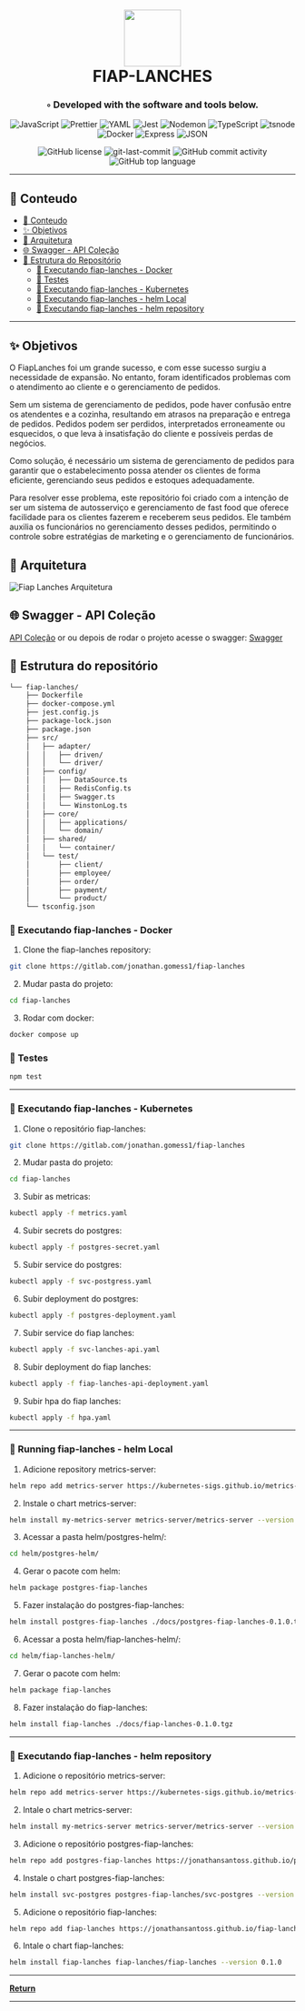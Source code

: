 <div align="center">
<h1 align="center">
<img src="https://raw.githubusercontent.com/PKief/vscode-material-icon-theme/ec559a9f6bfd399b82bb44393651661b08aaf7ba/icons/folder-markdown-open.svg" width="100" />
<br>FIAP-LANCHES</h1>
<h3>◦ Developed with the software and tools below.</h3>

<p align="center">
<img src="https://img.shields.io/badge/JavaScript-F7DF1E.svg?style=flat-square&logo=JavaScript&logoColor=black" alt="JavaScript" />
<img src="https://img.shields.io/badge/Prettier-F7B93E.svg?style=flat-square&logo=Prettier&logoColor=black" alt="Prettier" />
<img src="https://img.shields.io/badge/YAML-CB171E.svg?style=flat-square&logo=YAML&logoColor=white" alt="YAML" />
<img src="https://img.shields.io/badge/Jest-C21325.svg?style=flat-square&logo=Jest&logoColor=white" alt="Jest" />
<img src="https://img.shields.io/badge/Nodemon-76D04B.svg?style=flat-square&logo=Nodemon&logoColor=white" alt="Nodemon" />

<img src="https://img.shields.io/badge/TypeScript-3178C6.svg?style=flat-square&logo=TypeScript&logoColor=white" alt="TypeScript" />
<img src="https://img.shields.io/badge/tsnode-3178C6.svg?style=flat-square&logo=ts-node&logoColor=white" alt="tsnode" />
<img src="https://img.shields.io/badge/Docker-2496ED.svg?style=flat-square&logo=Docker&logoColor=white" alt="Docker" />
<img src="https://img.shields.io/badge/Express-000000.svg?style=flat-square&logo=Express&logoColor=white" alt="Express" />
<img src="https://img.shields.io/badge/JSON-000000.svg?style=flat-square&logo=JSON&logoColor=white" alt="JSON" />
</p>
<img src="https://img.shields.io/github/license/Marques0x01/fiap-lanches?style=flat-square&color=5D6D7E" alt="GitHub license" />
<img src="https://img.shields.io/github/last-commit/Marques0x01/fiap-lanches?style=flat-square&color=5D6D7E" alt="git-last-commit" />
<img src="https://img.shields.io/github/commit-activity/m/Marques0x01/fiap-lanches?style=flat-square&color=5D6D7E" alt="GitHub commit activity" />
<img src="https://img.shields.io/github/languages/top/Marques0x01/fiap-lanches?style=flat-square&color=5D6D7E" alt="GitHub top language" />
</div>

---

## 📖 Conteudo
- [📖 Conteudo](#-conteudo)
- [✨ Objetivos](#-objetivos)
- [📜 Arquitetura](#-arquitetura)
- [🌐 Swagger - API Coleção](#-swagger---api-coleção)
- [📂 Estrutura do Repositório](#-estrutura-do-repositório)
  - [🤖 Executando fiap-lanches - Docker](#-executando-fiap-lanches---docker)
  - [🧪 Testes](#-testes)
  - [🤖 Executando fiap-lanches - Kubernetes](#-executando-fiap-lanches---kubernetes)
  - [🤖 Executando fiap-lanches - helm Local](#-executando-fiap-lanches---helm-local)
  - [🤖 Executando fiap-lanches - helm repository](#-running-fiap-lanches---helm-repository)

---

## ✨ Objetivos

O FiapLanches foi um grande sucesso, e com esse sucesso surgiu a necessidade de expansão. No entanto, foram identificados problemas com o atendimento ao cliente e o gerenciamento de pedidos.

Sem um sistema de gerenciamento de pedidos, pode haver confusão entre os atendentes e a cozinha, resultando em atrasos na preparação e entrega de pedidos. Pedidos podem ser perdidos, interpretados erroneamente ou esquecidos, o que leva à insatisfação do cliente e possíveis perdas de negócios.

Como solução, é necessário um sistema de gerenciamento de pedidos para garantir que o estabelecimento possa atender os clientes de forma eficiente, gerenciando seus pedidos e estoques adequadamente.

Para resolver esse problema, este repositório foi criado com a intenção de ser um sistema de autosserviço e gerenciamento de fast food que oferece facilidade para os clientes fazerem e receberem seus pedidos. Ele também auxilia os funcionários no gerenciamento desses pedidos, permitindo o controle sobre estratégias de marketing e o gerenciamento de funcionários.

## 📜 Arquitetura

![Fiap Lanches Arquitetura](others/architecture/architecture_v1.jpeg)

## 🌐 Swagger - API Coleção

[API Coleção](others/api_collection/fiapLanchesEndpointCollections.json) or ou depois de rodar o projeto acesse o swagger: [Swagger](http://localhost:3000/api-docs/)

## 📂 Estrutura do repositório

```sh
└── fiap-lanches/
    ├── Dockerfile
    ├── docker-compose.yml
    ├── jest.config.js
    ├── package-lock.json
    ├── package.json
    ├── src/
    │   ├── adapter/
    │   │   ├── driven/
    │   │   └── driver/
    │   ├── config/
    │   │   ├── DataSource.ts
    │   │   ├── RedisConfig.ts
    │   │   ├── Swagger.ts
    │   │   └── WinstonLog.ts
    │   ├── core/
    │   │   ├── applications/
    │   │   └── domain/
    │   ├── shared/
    │   │   └── container/
    │   └── test/
    │       ├── client/
    │       ├── employee/
    │       ├── order/
    │       ├── payment/
    │       └── product/
    └── tsconfig.json

```

### 🤖 Executando fiap-lanches - Docker
1. Clone the fiap-lanches repository:
```sh
git clone https://gitlab.com/jonathan.gomess1/fiap-lanches
```

2. Mudar pasta do projeto:
```sh
cd fiap-lanches
```

3. Rodar com docker:
```sh
docker compose up
```

### 🧪 Testes
```sh
npm test
```

---

### 🤖 Executando fiap-lanches - Kubernetes
1. Clone o repositório fiap-lanches:
```sh
git clone https://gitlab.com/jonathan.gomess1/fiap-lanches
```

2. Mudar pasta do projeto:
```sh
cd fiap-lanches
```

3. Subir as metricas:
```sh
kubectl apply -f metrics.yaml
```

4. Subir secrets do postgres:
```sh
kubectl apply -f postgres-secret.yaml
```

5. Subir service do postgres:
```sh
kubectl apply -f svc-postgress.yaml
```

6. Subir deployment do postgres:
```sh
kubectl apply -f postgres-deployment.yaml
```

7. Subir service do fiap lanches:
```sh
kubectl apply -f svc-lanches-api.yaml
```

8. Subir deployment do fiap lanches:
```sh
kubectl apply -f fiap-lanches-api-deployment.yaml
```

9. Subir hpa do fiap lanches:
```sh
kubectl apply -f hpa.yaml
```

---

### 🤖 Running fiap-lanches - helm Local
1. Adicione repository metrics-server:
```sh
helm repo add metrics-server https://kubernetes-sigs.github.io/metrics-server/
```

2. Instale o chart metrics-server:
```sh
helm install my-metrics-server metrics-server/metrics-server --version 3.11.0
```

3. Acessar a pasta helm/postgres-helm/:
```sh
cd helm/postgres-helm/
```

4. Gerar o pacote com helm:
```sh
helm package postgres-fiap-lanches   
```

5. Fazer instalação do postgres-fiap-lanches:
```sh
helm install postgres-fiap-lanches ./docs/postgres-fiap-lanches-0.1.0.tgz  
```

6. Acessar a posta helm/fiap-lanches-helm/:
```sh
cd helm/fiap-lanches-helm/
```

7. Gerar o pacote com helm:
```sh
helm package fiap-lanches   
```

8. Fazer instalação do fiap-lanches:
```sh
helm install fiap-lanches ./docs/fiap-lanches-0.1.0.tgz  
```

---

### 🤖 Executando fiap-lanches - helm repository
1. Adicione o repositório metrics-server:
```sh
helm repo add metrics-server https://kubernetes-sigs.github.io/metrics-server/
```

2. Intale o chart metrics-server:
```sh
helm install my-metrics-server metrics-server/metrics-server --version 3.11.0
```

3. Adicione o repositório postgres-fiap-lanches:
```sh
helm repo add postgres-fiap-lanches https://jonathansantoss.github.io/postgres-fiap-lanches
```

4. Instale o chart postgres-fiap-lanches:
```sh
helm install svc-postgres postgres-fiap-lanches/svc-postgres --version 0.1.0
```

5. Adicione o repositório fiap-lanches:
```sh
helm repo add fiap-lanches https://jonathansantoss.github.io/fiap-lanches-helm
```

6. Intale o chart fiap-lanches:
```sh
helm install fiap-lanches fiap-lanches/fiap-lanches --version 0.1.0
```

---

[**Return**](#Top)

---
